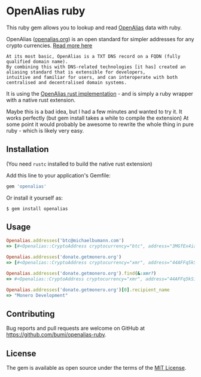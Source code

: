# OpenAlias ruby

This ruby gem allows you to lookup and read [OpenAlias](https://openalias.org) data with ruby.

OpenAlias ([openalias.org](https://openalias.org)) is an open standard for simpler addresses for any crypto currencies. [Read more here](https://openalias.org)

    At its most basic, OpenAlias is a TXT DNS record on a FQDN (fully qualified domain name). 
    By combining this with DNS-related technologies [it has] created an aliasing standard that is extensible for developers, 
    intuitive and familiar for users, and can interoperate with both centralised and decentralised domain systems.

It is using the [OpenAlias rust implementation](https://github.com/nabijaczleweli/openalias.rs/) - and is simply a ruby wrapper with a native rust extension.

Maybe this is a bad idea, but I had a few minutes and wanted to try it. It works perfectly (but gem install takes a while to compile the extension)
At some point it would probably be awesome to rewrite the whole thing in pure ruby - which is likely very easy.

## Installation

(You need `rustc` installed to build the native rust extension)

Add this line to your application's Gemfile:

```ruby
gem 'openalias'
```

Or install it yourself as:

    $ gem install openalias

## Usage

```ruby
Openalias.addresses('btc@michaelbumann.com')
=> [#<Openalias::CryptoAddress cryptocurrency="btc", address="3MGfEx4iaVEAy8nD4rWdocgrPo8aCR4Zfa", recipient_name="bumi">]

Openalias.addresses('donate.getmonero.org')
=> [#<Openalias::CryptoAddress cryptocurrency="xmr", address="44AFFq5kSiGBoZ4NMDwYtN18obc8AemS33DBLWs3H7otXft3XjrpDtQGv7SqSsaBYBb98uNbr2VBBEt7f2wfn3RVGQBEP3A", recipient_name="Monero Development", tx_description="Donation to Monero Core Team">, #<Openalias::CryptoAddress cryptocurrency="btc", address="1KTexdemPdxSBcG55heUuTjDRYqbC5ZL8H", recipient_name="Monero Development", tx_description="Donation to Monero Core Team">]

Openalias.addresses('donate.getmonero.org').find(&:xmr?)
=> #<Openalias::CryptoAddress cryptocurrency="xmr", address="44AFFq5kSiGBoZ4NMDwYtN18obc8AemS33DBLWs3H7otXft3XjrpDtQGv7SqSsaBYBb98uNbr2VBBEt7f2wfn3RVGQBEP3A", recipient_name="Monero Development", tx_description="Donation to Monero Core Team">

Openalias.addresses('donate.getmonero.org')[0].recipient_name
=> "Monero Development"

```

## Contributing

Bug reports and pull requests are welcome on GitHub at https://github.com/bumi/openalias-ruby.

## License

The gem is available as open source under the terms of the [MIT License](http://opensource.org/licenses/MIT).
